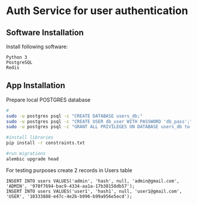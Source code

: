 # Auth Service for user authentication

## Software Installation
Install following software:
```
Python 3
PostgreSQL 
Redis
```

## App Installation
Prepare local POSTGRES database
```bash
#
sudo -u postgres psql -c "CREATE DATABASE users_db;"
sudo -u postgres psql -c "CREATE USER db_user WITH PASSWORD 'db_pass';"
sudo -u postgres psql -c "GRANT ALL PRIVILEGES ON DATABASE users_db to db_user;"

#install libraries
pip install -r constraints.txt

#run migrations
alembic upgrade head
```

For testing purposes create 2 records in Users table
```
INSERT INTO users VALUES('admin', 'hash', null, 'admin@gmail.com', 'ADMIN', '970f7694-bac9-4334-aa1a-17b38158db57');
INSERT INTO users VALUES('user1', 'hash1', null, 'user1@gmail.com', 'USER', '10333888-e47c-4e2b-b996-b99a956e5ecd');
```